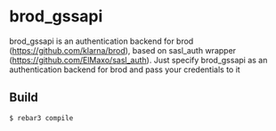 brod_gssapi
=====

brod_gssapi is an authentication backend for brod (https://github.com/klarna/brod),
based on sasl_auth wrapper (https://github.com/ElMaxo/sasl_auth). Just specify brod_gssapi
as an authentication backend for brod and pass your credentials to it

Build
-----

    $ rebar3 compile
